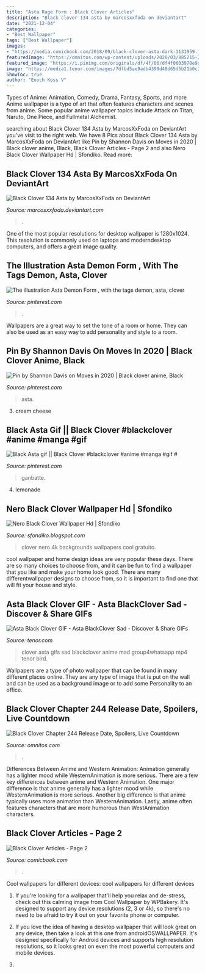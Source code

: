 ```yaml
---
title: "Asta Rage Form : Black Clover Articles"
description: "Black clover 134 asta by marcosxxfoda on deviantart"
date: "2021-12-04"
categories:
- "Best Wallpaper"
tags: ["Best Wallpaper"]
images:
- "https://media.comicbook.com/2018/09/black-clover-asta-dark-1131959.jpeg?auto=webp"
featuredImage: "https://omnitos.com/wp-content/uploads/2020/03/885215-2000x1125.jpg"
featured_image: "https://i.pinimg.com/originals/df/4f/06/df4f0603970e9aa7005ddeacfb38d8cb.jpg"
image: "https://media1.tenor.com/images/7dfbd5ae9adb4399d40d65d5b21b0c27/tenor.gif?itemid=13757642"
ShowToc: true
author: "Enoch Koss V"
---
```



Types of Anime: Animation, Comedy, Drama, Fantasy, Sports, and more
Anime wallpaper is a type of art that often features characters and scenes from anime. Some popular anime wallpaper topics include Attack on Titan, Naruto, One Piece, and Fullmetal Alchemist.

	

		
searching about Black Clover 134 Asta by MarcosXxFoda on DeviantArt you've visit to the right web. We have 8 Pics about Black Clover 134 Asta by MarcosXxFoda on DeviantArt like Pin by Shannon Davis on Moves in 2020 | Black clover anime, Black, Black Clover Articles - Page 2 and also Nero Black Clover Wallpaper Hd | Sfondiko. Read more:
		
    
## Black Clover 134 Asta By MarcosXxFoda On DeviantArt

<img loading=lazy src="https://orig00.deviantart.net/df3b/f/2017/321/5/a/black_clover_134_asta__by_marcosxxfoda-dbu1wbr.png" onerror="this.onerror=null;this.src='https://tse3.mm.bing.net/th?id=OIP.RSzFm0TdRUA5od17Y7FC4QHaGe&amp;pid=15.1';" alt="Black Clover 134 Asta by MarcosXxFoda on DeviantArt">

_Source: marcosxxfoda.deviantart.com_

>. 

	

One of the most popular resolutions for desktop wallpaper is 1280x1024. This resolution is commonly used on laptops and moderndesktop computers, and offers a great image quality.

    
## The Illustration Asta Demon Form , With The Tags Demon, Asta, Clover

<img loading=lazy src="https://i.pinimg.com/originals/df/4f/06/df4f0603970e9aa7005ddeacfb38d8cb.jpg" onerror="this.onerror=null;this.src='https://tse1.mm.bing.net/th?id=OIP.A8lVAycdUHXEyFg0oqXyNQHaGL&amp;pid=15.1';" alt="The illustration Asta Demon Form , with the tags demon, asta, clover">

_Source: pinterest.com_

>. 

	

Wallpapers are a great way to set the tone of a room or home. They can also be used as an easy way to add personality and style to a room.

    
## Pin By Shannon Davis On Moves In 2020 | Black Clover Anime, Black

<img loading=lazy src="https://i.pinimg.com/736x/fd/53/25/fd5325ab802a6697d9cbfd9cad2fb746.jpg" onerror="this.onerror=null;this.src='https://tse4.mm.bing.net/th?id=OIP.OBuE04tzoWb1oQp0-9YnTAHaEO&amp;pid=15.1';" alt="Pin by Shannon Davis on Moves in 2020 | Black clover anime, Black">

_Source: pinterest.com_

>asta. 

	

3. cream cheese 

    
## Black Asta Gif || Black Clover #blackclover #anime #manga #gif #

<img loading=lazy src="https://i.pinimg.com/originals/56/22/23/5622238b635ce9b23ff7254130653b05.gif" onerror="this.onerror=null;this.src='https://tse3.mm.bing.net/th?id=OIP.iKe_7zcF0-9S4xW3nuIGyQHaEK&amp;pid=15.1';" alt="Black Asta gif || Black Clover #blackclover #anime #manga #gif #">

_Source: pinterest.com_

>ganbatte. 

	

4. lemonade 

    
## Nero Black Clover Wallpaper Hd | Sfondiko

<img loading=lazy src="https://i0.wp.com/wallpaperaccess.com/full/724185.jpg" onerror="this.onerror=null;this.src='https://tse2.mm.bing.net/th?id=OIP.hZDsQTL-ZzDbVRvAw6ONGwHaEK&amp;pid=15.1';" alt="Nero Black Clover Wallpaper Hd | Sfondiko">

_Source: sfondiko.blogspot.com_

>clover nero 4k backgrounds wallpapers cool gratuito. 

	

cool wallpaper and home design ideas are very popular these days. There are so many choices to choose from, and it can be fun to find a wallpaper that you like and make your home look good. There are many differentwallpaper designs to choose from, so it is important to find one that will fit your house and style.

    
## Asta Black Clover GIF - Asta BlackClover Sad - Discover &amp; Share GIFs

<img loading=lazy src="https://media1.tenor.com/images/7dfbd5ae9adb4399d40d65d5b21b0c27/tenor.gif?itemid=13757642" onerror="this.onerror=null;this.src='https://tse3.mm.bing.net/th?id=OIP.ffvVrprbQ5nUDWXVshsMJwHaHk&amp;pid=15.1';" alt="Asta Black Clover GIF - Asta BlackClover Sad - Discover &amp; Share GIFs">

_Source: tenor.com_

>clover asta gifs sad blackclover anime mad group4whatsapp mp4 tenor bird. 

	



Wallpapers are a type of photo wallpaper that can be found in many different places online. They are any type of image that is put on the wall and can be used as a background image or to add some Personality to an office.

    
## Black Clover Chapter 244 Release Date, Spoilers, Live Countdown

<img loading=lazy src="https://omnitos.com/wp-content/uploads/2020/03/885215-2000x1125.jpg" onerror="this.onerror=null;this.src='https://tse4.mm.bing.net/th?id=OIP.ZDgu4UGrdIk0l20kXao7gAHaEK&amp;pid=15.1';" alt="Black Clover Chapter 244 Release Date, Spoilers, Live Countdown">

_Source: omnitos.com_

>. 

	

Differences Between Anime and Western Animation: Animation generally has a lighter mood while WesternAnimation is more serious.
There are a few key differences between anime and Western Animation. One major difference is that anime generally has a lighter mood while WesternAnimation is more serious. Another big difference is that anime typically uses more animation than WesternAnimation. Lastly, anime often features characters that are more humorous than WestAnimation characters.

    
## Black Clover Articles - Page 2

<img loading=lazy src="https://media.comicbook.com/2018/09/black-clover-asta-dark-1131959.jpeg?auto=webp" onerror="this.onerror=null;this.src='https://tse2.mm.bing.net/th?id=OIP.a9qeC1Lw2G_sPMzTX59aPQHaEE&amp;pid=15.1';" alt="Black Clover Articles - Page 2">

_Source: comicbook.com_

>. 

	

Cool wallpapers for different devices:
cool wallpapers for different devices 

1. If you're looking for a wallpaper that'll help you relax and de-stress, check out this calming image from Cool Wallpaper by WPBakery. It's designed to support any device resolutions (2, 3 or 4k), so there's no need to be afraid to try it out on your favorite phone or computer.

2. If you love the idea of having a desktop wallpaper that will look great on any device, then take a look at this one from androidOSWALLPAPER. It's designed specifically for Android devices and supports high resolution resolutions, so it looks great on even the most powerful computers and mobile devices.

3.

